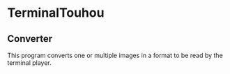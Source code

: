 # TerminalTouhou

## Converter

This program converts one or multiple images in a format to be read by the terminal player.

